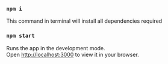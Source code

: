 ### `npm i`

This command in terminal will install all dependencies required

### `npm start`

Runs the app in the development mode.\
Open [http://localhost:3000](http://localhost:3000) to view it in your browser.



